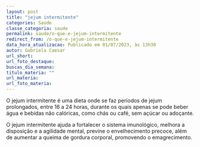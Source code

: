 ```yaml
---
layout: post
title: "jejum intermitente"
categories: Saude
classe_categoria: saude
permalink: saude/o-que-e-jejum-intermitente
redirect_from: /o-que-e-jejum-intermitente
data_hora_atualizacao: Publicado em 01/07/2023, às 13h30
autor: Gabriela Caesar
url_short: 
url_foto_destaque: 
buscas_dia_semana: 
titulo_materia: ""
url_materia: 
url_foto_materia: 
---
```

O jejum intermitente é uma dieta onde se faz períodos de jejum prolongados, entre 16 a 24 horas, durante os quais apenas se pode beber água e bebidas não calóricas, como chás ou café, sem açúcar ou adoçante.

O jejum intermitente ajuda a fortalecer o sistema imunológico, melhora a disposição e a agilidade mental, previne o envelhecimento precoce, além de aumentar a queima de gordura corporal, promovendo o emagrecimento.

